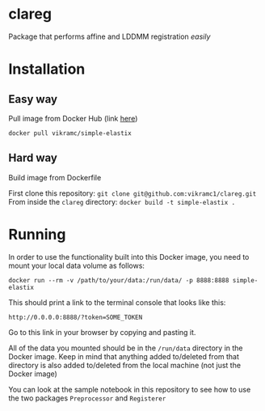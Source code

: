 # clareg
Package that performs affine and LDDMM registration *easily* <br/>

# Installation

## Easy way

Pull image from Docker Hub (link [here](https://hub.docker.com/r/vikramc/simple-elastix/)) <br/>

`docker pull vikramc/simple-elastix` <br/>

## Hard way

Build image from Dockerfile <br/>

First clone this repository: `git clone git@github.com:vikramc1/clareg.git` <br/>
From inside the `clareg` directory: `docker build -t simple-elastix .` <br/>

# Running

In order to use the functionality built into this Docker image, you need to mount your local data volume as follows:

`docker run --rm -v /path/to/your/data:/run/data/ -p 8888:8888 simple-elastix` <br/>

This should print a link to the terminal console that looks like this: <br/>

`http://0.0.0.0:8888/?token=SOME_TOKEN` <br/>

Go to this link in your browser by copying and pasting it. <br/>

All of the data you mounted should be in the `/run/data` directory in the Docker image. Keep in mind that anything added to/deleted from that directory is also added to/deleted from the local machine (not just the Docker image) <br/>

You can look at the sample notebook in this repository to see how to use the two packages `Preprocessor` and `Registerer`




